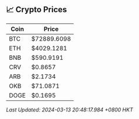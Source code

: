 ## 📈 Crypto Prices

| Coin | Price |
| ---- | ----- |
| BTC | $72889.6098 |
| ETH | $4029.1281 |
| BNB | $590.9191 |
| CRV | $0.8657 |
| ARB | $2.1734 |
| OKB | $71.0871 |
| DOGE | $0.1695 |

_Last Updated: 2024-03-13 20:48:17.984 +0800 HKT_
